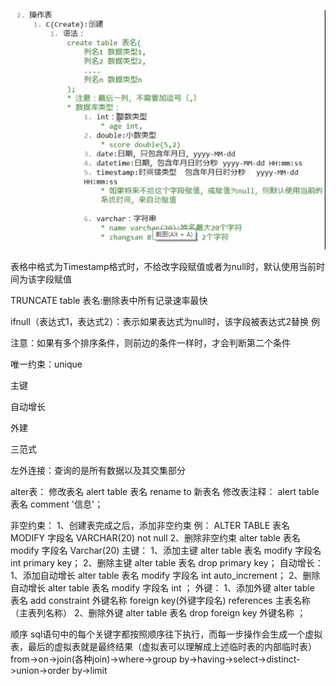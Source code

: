![create](Java笔记3/mysql/images/操作表.jpg)


表格中格式为Timestamp格式时，不给改字段赋值或者为null时，默认使用当前时间为该字段赋值


TRUNCATE table 表名:删除表中所有记录速率最快 



ifnull（表达式1，表达式2）：表示如果表达式为null时，该字段被表达式2替换
例

注意：如果有多个排序条件，则前边的条件一样时，才会判断第二个条件


唯一约束：unique


主键


自动增长

外建



三范式

左外连接：查询的是所有数据以及其交集部分




alter表：
修改表名
	alert table 表名 rename to 新表名
修改表注释：
	alert table 表名 comment '信息'；
	
	
非空约束：
	1、创建表完成之后，添加非空约束 例：
	ALTER TABLE 表名 MODIFY 字段名 VARCHAR(20) not null
	2、删除非空约束
	alter table 表名 modify 字段名 Varchar(20)
主键：
	1、添加主键
	alter table 表名 modify 字段名 int primary key；
	2、删除主键
	alter table 表名 drop primary key；
自动增长：
	1、添加自动增长
	alter table 表名 modify 字段名 int auto_increment；
	2、删除自动增长
	alter table 表名 modify 字段名 int ；
外键：
	1、添加外键
	alter table 表名 add constraint 外键名称 foreign key(外键字段名) references 主表名称（主表列名称）
	2、删除外键
	alter table 表名 drop foreign key 外键名称 ；
	
	
顺序
	sql语句中的每个关键字都按照顺序往下执行，而每一步操作会生成一个虚拟表，最后的虚拟表就是最终结果（虚拟表可以理解成上述临时表的内部临时表）
	from->on->join(各种join)->where->group by->having->select->distinct->union->order by->limit
	
